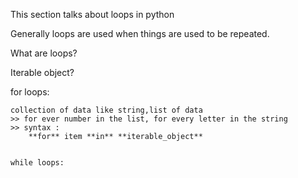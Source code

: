 This section talks about loops in python

Generally loops are used when things are used to be repeated.

What are loops?

Iterable object?

for loops:
~~~~~~~~~~~~~
collection of data like string,list of data
>> for ever number in the list, for every letter in the string
>> syntax :
    **for** item **in** **iterable_object**


while loops: